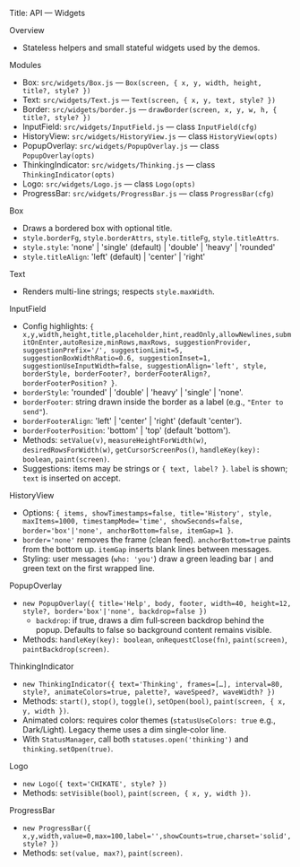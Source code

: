 Title: API — Widgets

Overview
- Stateless helpers and small stateful widgets used by the demos.

Modules
- Box: `src/widgets/Box.js` — `Box(screen, { x, y, width, height, title?, style? })`
- Text: `src/widgets/Text.js` — `Text(screen, { x, y, text, style? })`
- Border: `src/widgets/border.js` — `drawBorder(screen, x, y, w, h, { title?, style? })`
- InputField: `src/widgets/InputField.js` — class `InputField(cfg)`
- HistoryView: `src/widgets/HistoryView.js` — class `HistoryView(opts)`
- PopupOverlay: `src/widgets/PopupOverlay.js` — class `PopupOverlay(opts)`
- ThinkingIndicator: `src/widgets/Thinking.js` — class `ThinkingIndicator(opts)`
- Logo: `src/widgets/Logo.js` — class `Logo(opts)`
- ProgressBar: `src/widgets/ProgressBar.js` — class `ProgressBar(cfg)`

Box
- Draws a bordered box with optional title.
- `style.borderFg`, `style.borderAttrs`, `style.titleFg`, `style.titleAttrs`.
- `style.style`: 'none' | 'single' (default) | 'double' | 'heavy' | 'rounded'
- `style.titleAlign`: 'left' (default) | 'center' | 'right'

Text
- Renders multi-line strings; respects `style.maxWidth`.

InputField
- Config highlights: `{ x,y,width,height,title,placeholder,hint,readOnly,allowNewlines,submitOnEnter,autoResize,minRows,maxRows,
  suggestionProvider, suggestionPrefix='/', suggestionLimit=5, suggestionBoxWidthRatio=0.6, suggestionInset=1,
  suggestionUseInputWidth=false, suggestionAlign='left', style, borderStyle, borderFooter?, borderFooterAlign?, borderFooterPosition? }`.
 - `borderStyle`: 'rounded' | 'double' | 'heavy' | 'single' | 'none'.
  - `borderFooter`: string drawn inside the border as a label (e.g., `"Enter to send"`).
  - `borderFooterAlign`: 'left' | 'center' | 'right' (default 'center').
  - `borderFooterPosition`: 'bottom' | 'top' (default 'bottom').
- Methods: `setValue(v)`, `measureHeightForWidth(w)`, `desiredRowsForWidth(w)`, `getCursorScreenPos()`, `handleKey(key): boolean`, `paint(screen)`.
- Suggestions: items may be strings or `{ text, label? }`. `label` is shown; `text` is inserted on accept.

HistoryView
- Options: `{ items, showTimestamps=false, title='History', style, maxItems=1000, timestampMode='time', showSeconds=false, border='box'|'none', anchorBottom=false, itemGap=1 }`.
- `border='none'` removes the frame (clean feed). `anchorBottom=true` paints from the bottom up. `itemGap` inserts blank lines between messages.
- Styling: user messages (`who: 'you'`) draw a green leading bar `|` and green text on the first wrapped line.

PopupOverlay
- `new PopupOverlay({ title='Help', body, footer, width=40, height=12, style?, border='box'|'none', backdrop=false })`
  - `backdrop`: if true, draws a dim full‑screen backdrop behind the popup. Defaults to false so background content remains visible.
- Methods: `handleKey(key): boolean`, `onRequestClose(fn)`, `paint(screen)`, `paintBackdrop(screen)`.

ThinkingIndicator
- `new ThinkingIndicator({ text='Thinking', frames=[…], interval=80, style?, animateColors=true, palette?, waveSpeed?, waveWidth? })`
- Methods: `start()`, `stop()`, `toggle()`, `setOpen(bool)`, `paint(screen, { x, y, width })`.
- Animated colors: requires color themes (`statusUseColors: true` e.g., Dark/Light). Legacy theme uses a dim single‑color line.
- With `StatusManager`, call both `statuses.open('thinking')` and `thinking.setOpen(true)`.

Logo
- `new Logo({ text='CHIKATE', style? })`
- Methods: `setVisible(bool)`, `paint(screen, { x, y, width })`.

ProgressBar
- `new ProgressBar({ x,y,width,value=0,max=100,label='',showCounts=true,charset='solid',style? })`
- Methods: `set(value, max?)`, `paint(screen)`.
